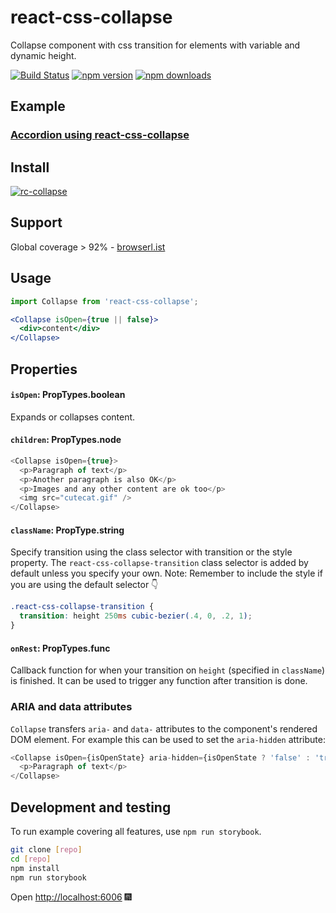 # react-css-collapse
Collapse component with css transition for elements with variable and dynamic height.

[![Build Status](https://travis-ci.org/SparebankenVest/react-css-collapse.svg?branch=master)](https://travis-ci.org/SparebankenVest/react-css-collapse)
[![npm version](https://img.shields.io/npm/v/react-css-collapse.svg?style=flat-square)](https://www.npmjs.com/package/react-css-collapse)
[![npm downloads](https://img.shields.io/npm/dm/react-css-collapse.svg?style=flat-square)](https://www.npmjs.com/package/react-css-collapse)

## Example
### [Accordion using react-css-collapse](https://codesandbox.io/embed/accordion-using-react-css-collapse-w5r1e)

## Install
[![rc-collapse](https://nodei.co/npm/react-css-collapse.png)](https://npmjs.org/package/react-css-collapse)

## Support
Global coverage > 92% - [browserl.ist](https://browserl.ist/?q=%22%3E0.2%25%22%2C%22not+dead%22%2C%22not+op_mini+all%22%2C%22ios_saf+%3E%3D+10%22)

## Usage

```jsx
import Collapse from 'react-css-collapse';

<Collapse isOpen={true || false}>
  <div>content</div>
</Collapse>
```

## Properties

#### `isOpen`: PropTypes.boolean

Expands or collapses content.

#### `children`: PropTypes.node

```js
<Collapse isOpen={true}>
  <p>Paragraph of text</p>
  <p>Another paragraph is also OK</p>
  <p>Images and any other content are ok too</p>
  <img src="cutecat.gif" />
</Collapse>
```

#### `className`: PropType.string
Specify transition using the class selector with transition or the style property.
The `react-css-collapse-transition` class selector is added by default unless you specify your own. Note: Remember to include the style if you are using the default selector 👇

```scss
.react-css-collapse-transition {
  transition: height 250ms cubic-bezier(.4, 0, .2, 1);
}
```

#### `onRest`: PropTypes.func
Callback function for when your transition on `height` (specified in `className`) is finished. It can be used to trigger any function after transition is done.

### ARIA and data attributes

`Collapse` transfers `aria-` and `data-` attributes to the component's rendered DOM element. For example this can be used to set the `aria-hidden` attribute:

```js
<Collapse isOpen={isOpenState} aria-hidden={isOpenState ? 'false' : 'true'}>
  <p>Paragraph of text</p>
</Collapse>
```

## Development and testing
To run example covering all features, use `npm run storybook`.

```bash
git clone [repo]
cd [repo]
npm install
npm run storybook
```
Open [http://localhost:6006](http://localhost:6006) 🎆
